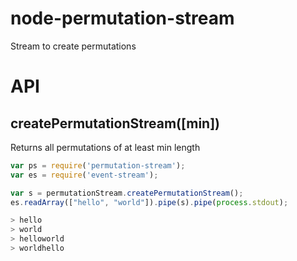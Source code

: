 node-permutation-stream
=======================

Stream to create permutations

API
===

createPermutationStream([min])
-------------------------
Returns all permutations of at least min length

```javascript
var ps = require('permutation-stream');
var es = require('event-stream');

var s = permutationStream.createPermutationStream();
es.readArray(["hello", "world"]).pipe(s).pipe(process.stdout);

> hello
> world
> helloworld
> worldhello
```